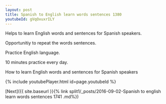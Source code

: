 ```yaml
---
layout: post
title: Spanish to English learn words sentences 1380 
youtubeId: gVqOxuxrILY
---
```

 
 
Helps to learn English words and sentences for Spanish speakers.

Opportunitiy to repeat the words sentences. 

Practice English language. 
 
10 minutes practice every day. 
 
How to learn English words and sentences for Spanish speakers 
 
{% include youtubePlayer.html id=page.youtubeId %}
 
 
[Next]({{ site.baseurl }}{% link  split1/_posts/2016-09-02-Spanish to english learn words sentences 1741 .md%})
 
